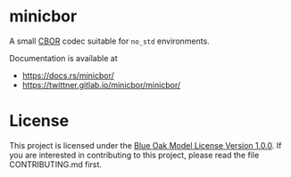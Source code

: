 # minicbor

A small [CBOR][1] codec suitable for `no_std` environments.

Documentation is available at

- <https://docs.rs/minicbor/>
- <https://twittner.gitlab.io/minicbor/minicbor/>

# License

This project is licensed under the [Blue Oak Model License Version 1.0.0][2].
If you are interested in contributing to this project, please read the file
CONTRIBUTING.md first.

[1]: https://tools.ietf.org/html/rfc7049
[2]: https://blueoakcouncil.org/license/1.0.0

